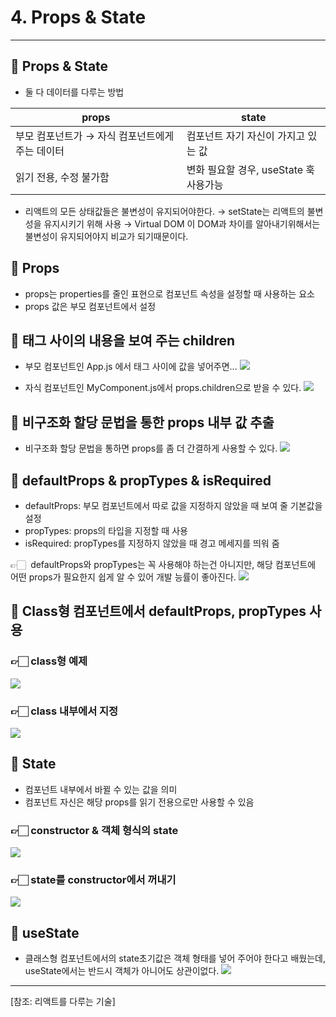 # 4. Props & State

---

## 🔖 Props & State

- 둘 다 데이터를 다루는 방법

| props                                           | state                                  |
| ----------------------------------------------- | -------------------------------------- |
| 부모 컴포넌트가 → 자식 컴포넌트에게 주는 데이터 | 컴포넌트 자기 자신이 가지고 있는 값    |
| 읽기 전용, 수정 불가함                          | 변화 필요할 경우, useState 훅 사용가능 |

- 리액트의 모든 상태값들은 불변성이 유지되어야한다. → setState는 리액트의 불변성을 유지시키기 위해 사용 → Virtual DOM 이 DOM과 차이를 알아내기위해서는 불변성이 유지되어야지 비교가 되기때문이다.

## 🔖 Props

- props는 properties를 줄인 표현으로 컴포넌트 속성을 설정할 때 사용하는 요소
- props 값은 부모 컴포넌트에서 설정

## 🔖 태그 사이의 내용을 보여 주는 children

- 부모 컴포넌트인 App.js 에서 태그 사이에 값을 넣어주면...
  <img src="./Images/1.png"/>

- 자식 컴포넌트인 MyComponent.js에서 props.children으로 받을 수 있다.
  <img src="./Images/2.png"/>

## 🔖 비구조화 할당 문법을 통한 props 내부 값 추출

- 비구조화 할당 문법을 통하면 props를 좀 더 간결하게 사용할 수 있다.
  <img src="./Images/3.png"/>

## 🔖 defaultProps & propTypes & isRequired

- defaultProps: 부모 컴포넌트에서 따로 값을 지정하지 않았을 때 보여 줄 기본값을 설정
- propTypes: props의 타입을 지정할 때 사용
- isRequired: propTypes를 지정하지 않았을 때 경고 메세지를 띄워 줌

👉🏻  defaultProps와 propTypes는 꼭 사용해야 하는건 아니지만, 해당 컴포넌트에 어떤 props가 필요한지 쉽게 알 수 있어 개발 능률이 좋아진다.
<img src="./Images/4.png"/>

## 🔖 Class형 컴포넌트에서 defaultProps, propTypes 사용

### 👉🏻 class형 예제

<img src="./Images/5.png"/>

### 👉🏻 class 내부에서 지정

<img src="./Images/6.png"/>

## 🔖 State

- 컴포넌트 내부에서 바뀔 수 있는 값을 의미
- 컴포넌트 자신은 해당 props를 읽기 전용으로만 사용할 수 있음

### 👉🏻 constructor & 객체 형식의 state

<img src="./Images/7.png"/>

### 👉🏻 state를 constructor에서 꺼내기

<img src="./Images/8.png"/>

## 🔖 useState

- 클래스형 컴포넌트에서의 state초기값은 객체 형태를 넣어 주어야 한다고 배웠는데, useState에서는 반드시 객체가 아니어도 상관이없다.
  <img src="./Images/9.png"/>

---

[참조: 리액트를 다루는 기술]
